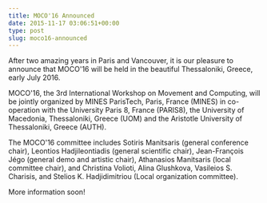 ```yaml
---
title: MOCO'16 Announced
date: 2015-11-17 03:06:51+00:00
type: post
slug: moco16-announced
---
```


After two amazing years in Paris and Vancouver, it is our pleasure to announce that MOCO'16 will be held in the beautiful Thessaloniki, Greece, early July 2016.

MOCO'16, the 3rd International Workshop on Movement and Computing, will be jointly organized by MINES ParisTech, Paris, France (MINES) in co-operation with the University Paris 8, France (PARIS8), the University of Macedonia, Thessaloniki, Greece (UOM) and the Aristotle University of Thessaloniki, Greece (AUTH).

The MOCO'16 committee includes Sotiris Manitsaris (general conference chair), Leontios Hadjileontiadis (general scientific chair), Jean-François Jégo (general demo and artistic chair), Athanasios Manitsaris (local committee chair), and Christina Volioti, Alina Glushkova, Vasileios S. Charisis, and Stelios K. Hadjidimitriou (Local organization committee).

More information soon!
